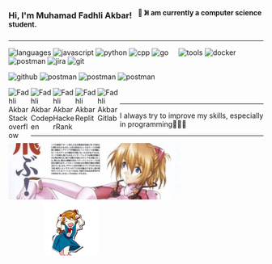 ### Hi, I'm Muhamad Fadhli Akbar! &nbsp;&nbsp;<sup>👾 &#12299;I am currently a computer science student.</sup>

---

![languages](https://img.shields.io/static/v1?label=&message=Languages:&color=111&style=flat-square)
![javascript](https://img.shields.io/static/v1?logo=javascript&label=&message=Javascript&color=36465D&logoColor=AAA&style=flat-square)
![python](https://img.shields.io/static/v1?logo=python&label=&message=Python&color=36465D&logoColor=AAA&style=flat-square)
![cpp](https://img.shields.io/static/v1?logo=cplusplus&label=&message=CPP&color=36465D&logoColor=AAA&style=flat-square&link=)
![go](https://img.shields.io/static/v1?logo=go&label=&message=Go&color=36465D&logoColor=AAA&style=flat-square&link=)
&nbsp;&nbsp;&nbsp;
![tools](https://img.shields.io/static/v1?label=&message=Tools:&color=111&style=flat-square)
![docker](https://img.shields.io/static/v1?logo=docker&label=&message=Docker&color=36465D&logoColor=AAA&style=flat-square)
![postman](https://img.shields.io/static/v1?logo=postman&label=&message=Postman&color=36465D&logoColor=AAA&style=flat-square)
![jira](https://img.shields.io/static/v1?logo=jira&label=&message=Jira&color=36465D&logoColor=AAA&style=flat-square)
![git](https://img.shields.io/static/v1?logo=git&label=&message=Git&color=36465D&logoColor=AAA&style=flat-square)
&nbsp;&nbsp;&nbsp;

<!-- Link to Sosial Media -->

![github](https://img.shields.io/static/v1?logo=github&label=&message=Github&color=111&logoColor=fff&style=flat-square)
![postman](https://img.shields.io/static/v1?logo=postman&label=&message=Github&color=111&logoColor=fff&style=flat-square)
![postman](https://img.shields.io/static/v1?logo=postman&label=&message=Github&color=111&logoColor=fff&style=flat-square)
![postman](https://img.shields.io/static/v1?logo=postman&label=&message=Github&color=111&logoColor=fff&style=flat-square)

<!-- Icon Sosial Media -->

<a href="https://stackoverflow.com/users/19853138/fdhliakbar">
  <img align="left" width="44px" alt="Fadhli Akbar Stackoverflow" src="https://img.shields.io/static/v1?logo=stackoverflow&label=&message= &color=111&logoColor=fff&style=flat-square&" />
</a>
<a href="https://codepen.io/fdhliakbar">
  <img align="left" width="44px" alt="Fadhli Akbar Codepen" src="https://img.shields.io/static/v1?logo=codepen&label=&message= &color=111&logoColor=fff&style=flat-square&" />
</a>
<a href="https://www.hackerrank.com/fadhliakbar125?hr_r=1">
  <img align="left" width="44px" alt="Fadhli Akbar HackerRank" src="https://img.shields.io/static/v1?logo=hackerrank&label=&message= &color=111&logoColor=fff&style=flat-square&" />
</a>
<a href="https://replit.com/@fdhliakbar">
  <img align="left" width="44px" alt="Fadhli Akbar Replit" src="https://img.shields.io/static/v1?logo=replit&label=&message= &color=111&logoColor=fff&style=flat-square&" />
</a>
<a href="https://gitlab.com/fdhliakbar">
  <img align="left" width="44px" alt="Fadhli Akbar Gitlab" src="https://img.shields.io/static/v1?logo=gitlab&label=&message= &color=111&logoColor=fff&style=flat-square&" />
</a>
<br>

---

I always try to improve my skills, especially in programming🧑🏻‍💻

---

<img src="./Assets/banner.jpeg" alt="Asuka langley banner" width="68%"><img src="./Assets/asuka.gif" alt="Asuka gif" height="108px" style="padding-left:70px">
